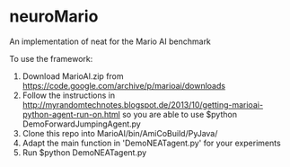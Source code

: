 # neuroMario
An implementation of neat for the Mario AI benchmark

To use the framework:

1. Download MarioAI.zip from https://code.google.com/archive/p/marioai/downloads
2. Follow the instructions in http://myrandomtechnotes.blogspot.de/2013/10/getting-marioai-python-agent-run-on.html
   so you are able to use $python DemoForwardJumpingAgent.py
3. Clone this repo into MarioAI/bin/AmiCoBuild/PyJava/
4. Adapt the main function in 'DemoNEATagent.py' for your experiments
5. Run $python DemoNEATagent.py

